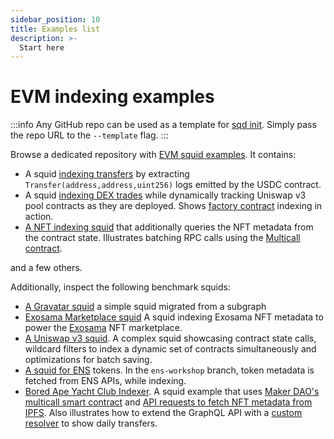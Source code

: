 ```yaml
---
sidebar_position: 10
title: Examples list
description: >-
  Start here
---
```


# EVM indexing examples

:::info
Any GitHub repo can be used as a template for [sqd init](/squid-cli/init). Simply pass the repo URL to the `--template` flag.
:::

Browse a dedicated repository with [EVM squid examples](https://github.com/subsquid-labs/squid-evm-examples). It contains:

- A squid [indexing transfers](/examples/evm/evm-logs-example) by extracting `Transfer(address,address,uint256)` logs emitted by the USDC contract.
- A squid [indexing DEX trades](/examples/evm/uniswap-v3) while dynamically tracking Uniswap v3 pool contracts as they are deployed. Shows [factory contract](/evm-indexing/factory-contracts) indexing in action.
- [A NFT indexing squid](/examples/evm/nft-contract) that additionally queries the NFT metadata from the contract state. Illustrates batching RPC calls using the [Multicall contract](/evm-indexing/squid-evm-typegen/#batching-contract-state-calls-using-the-multicall-contract).

and a few others.

Additionally, inspect the following benchmark squids:

- [A Gravatar squid](https://github.com/subsquid/squid-evm-template/tree/gravatar-squid) a simple squid migrated from a subgraph
- [Exosama Marketplace squid](https://github.com/subsquid-labs/exosama-marketplace-squid) A squid indexing Exosama NFT metadata to power the [Exosama](https://exosama.com) NFT marketplace.
- [A Uniswap v3 squid](https://github.com/subsquid-labs/uniswap-squid). A complex squid showcasing contract state calls, wildcard filters to index a dynamic set of contracts simultaneously and optimizations for batch saving.
- [A squid for ENS](https://github.com/subsquid-labs/ethereum-name-service-indexing/tree/ens-workshop) tokens. In the `ens-workshop` branch, token metadata is fetched from ENS APIs, while indexing.
- [Bored Ape Yacht Club Indexer](https://github.com/subsquid-labs/bored-ape-yacht-club-indexing). A squid example that uses [Maker DAO's multicall smart contract](/evm-indexing/squid-evm-typegen/#batching-contract-state-calls-using-the-multicall-contract) and [API requests to fetch NFT metadata from IPFS](/basics/external-api). Also illustrates how to extend the GraphQL API with a  [custom resolver](/graphql-api/custom-resolvers) to show daily transfers.
